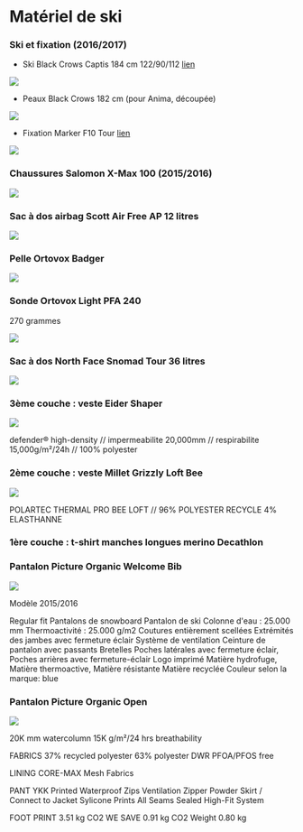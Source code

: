 # Matériel de ski

### Ski et fixation (2016/2017)

- Ski Black Crows Captis 184 cm 122/90/112 [lien](https://www.black-crows.com/captis-skis)

![](https://voyage.wains.be/images/ski/captis.png)

- Peaux Black Crows 182 cm (pour Anima, découpée)

![](https://voyage.wains.be/images/ski/skins.png)

- Fixation Marker F10 Tour [lien](http://marker.net/products/bindings/tour-f10.html)

![](https://voyage.wains.be/images/ski/marker.png)

### Chaussures Salomon X-Max 100 (2015/2016)

![](https://voyage.wains.be/images/ski/salomon-x100.jpg)

### Sac à dos airbag Scott Air Free AP 12 litres

![](https://voyage.wains.be/images/ski/airbag.jpg)

### Pelle Ortovox Badger

![](https://voyage.wains.be/images/ski/pelle.jpg)

### Sonde Ortovox Light PFA 240

270 grammes

![](https://voyage.wains.be/images/ski/sonde.jpg)

### Sac à dos North Face Snomad Tour 36 litres

![](https://voyage.wains.be/images/ski/northface-snomad-tour.jpg)


### 3ème couche : veste Eider Shaper

![](https://voyage.wains.be/images/ski/eider-shaper.jpg)

defender® high-density // impermeabilite 20,000mm // respirabilite 15,000g/m²/24h // 100% polyester

### 2ème couche : veste Millet Grizzly Loft Bee

![](https://voyage.wains.be/images/ski/millet-grizzly.jpg)

POLARTEC THERMAL PRO BEE LOFT // 96% POLYESTER RECYCLE 4% ELASTHANNE

### 1ère couche : t-shirt manches longues merino Decathlon

### Pantalon Picture Organic Welcome Bib

![](https://voyage.wains.be/images/ski/picture-welcome.jpg)

Modèle 2015/2016

Regular fit
Pantalons de snowboard
Pantalon de ski
Colonne d'eau : 25.000 mm
Thermoactivité : 25.000 g/m2
Coutures entièrement scellées
Extrémités des jambes avec fermeture éclair
Système de ventilation
Ceinture de pantalon avec passants
Bretelles
Poches latérales avec fermeture éclair, Poches arrières avec fermeture-éclair
Logo imprimé
Matière hydrofuge, Matière thermoactive, Matière résistante
Matière recyclée
Couleur selon la marque: blue


### Pantalon Picture Organic Open

![](https://voyage.wains.be/images/skipant.jpg)

20K mm watercolumn
15K g/m²/24 hrs breathability

FABRICS
37% recycled polyester
63% polyester
DWR PFOA/PFOS free

LINING
CORE-MAX Mesh Fabrics

PANT
YKK Printed Waterproof Zips
Ventilation Zipper
Powder Skirt / Connect to Jacket
Sylicone Prints
All Seams Sealed
High-Fit System

FOOT PRINT
3.51 kg CO2
WE SAVE
0.91 kg CO2
Weight
0.80 kg
